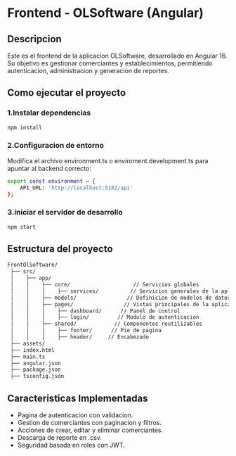 # Frontend - OLSoftware (Angular)

## Descripcion

Este es el frontend de la aplicacion OLSoftware, desarrollado en Angular 16. Su objetivo es gestionar comerciantes y establecimientos, permitiendo autenticacion, administracion y generacion de reportes.

## Como ejecutar el proyecto 

### 1.Instalar dependencias
```bash
npm install
```
### 2.Configuracion de entorno

Modifica el archivo environment.ts o enviroment.development.ts para apuntar al backend correcto:

```bash
export const environment = {
    API_URL: 'http://localhost:5182/api'
};
```
### 3.iniciar el servidor de desarrollo
```bash
npm start
```

## Estructura del proyecto



```bash
FrontOlSoftware/
 ├── src/
 │    ├── app/                           
 │    │    ├── core/                    // Servicios globales
 │    │    │    ├── services/          // Servicios generales de la aplicacion
 │    │    ├── models/                // Definicion de modelos de datos
 │    │    ├── pages/                // Vistas principales de la aplicacion
 │    │    │    ├── dashboard/      // Panel de control
 │    │    │    ├── login/         // Modulo de autenticacion
 │    │    ├── shared/            // Componentes reutilizables
 │    │    │    ├── footer/      // Pie de pagina
 │    │    │    ├── header/     // Encabezado
 ├── assets/                   
 ├── index.html               
 ├── main.ts                 
 ├── angular.json           
 ├── package.json          
 ├── tsconfig.json        
```

## Caracteristicas Implementadas
- Pagina de autenticacion con validacion.
- Gestion de comerciantes con paginacion y filtros.
- Acciones de crear, editar y eliminar comerciantes.
- Descarga de reporte en .csv.
- Seguridad basada en roles con JWT.
